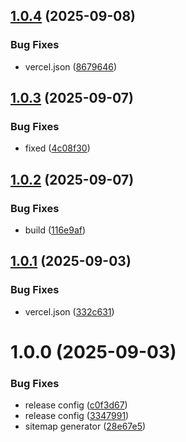 ## [1.0.4](https://github.com/Asibul07/angular-blog/compare/v1.0.3...v1.0.4) (2025-09-08)


### Bug Fixes

* vercel.json ([8679646](https://github.com/Asibul07/angular-blog/commit/8679646595f5eddbccf1d8020c223294f6ba3f4f))

## [1.0.3](https://github.com/Asibul07/angular-blog/compare/v1.0.2...v1.0.3) (2025-09-07)


### Bug Fixes

* fixed ([4c08f30](https://github.com/Asibul07/angular-blog/commit/4c08f304580e09bfde4e31593746361718b7a0fa))

## [1.0.2](https://github.com/Asibul07/angular-blog/compare/v1.0.1...v1.0.2) (2025-09-07)


### Bug Fixes

* build ([116e9af](https://github.com/Asibul07/angular-blog/commit/116e9af6c3fe6c46713854511629c3a48ce58f57))

## [1.0.1](https://github.com/Asibul07/angular-blog/compare/v1.0.0...v1.0.1) (2025-09-03)


### Bug Fixes

* vercel.json ([332c631](https://github.com/Asibul07/angular-blog/commit/332c631f5a8ed733ad94c3cd2ede87f3bae217ec))

# 1.0.0 (2025-09-03)


### Bug Fixes

* release config ([c0f3d67](https://github.com/Asibul07/angular-blog/commit/c0f3d6721446d004b6f191da170fcd25ff640b66))
* release config ([3347991](https://github.com/Asibul07/angular-blog/commit/3347991c33a4cc3914ea2ef45d6e73feb22771df))
* sitemap generator ([28e67e5](https://github.com/Asibul07/angular-blog/commit/28e67e52e8fef531de3b780fca48676fddbf5556))
